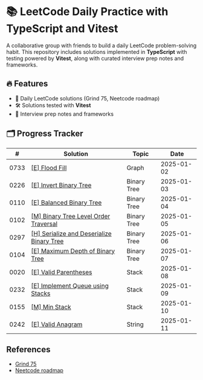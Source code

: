 # 📚 LeetCode Daily Practice with TypeScript and Vitest

A collaborative group with friends to build a daily LeetCode problem-solving habit. This repository includes solutions implemented in **TypeScript** with testing powered by **Vitest**, along with curated interview prep notes and frameworks.

## 🔥 Features
- 📖 Daily LeetCode solutions (Grind 75, Neetcode roadmap)
- 🛠️ Solutions tested with **Vitest**
- 📝 Interview prep notes and frameworks

## 🗂️ Progress Tracker

| #    | Solution                                                             | Topic       | Date                                      |
| ---- | -------------------------------------------------------------------- | ----------- | ----------------------------------------- |
| 0733 | [[E] Flood Fill](./src/733.%20Flood%20Fill)                          | Graph       | 2025-01-02                                |
| 0226 | [[E] Invert Binary Tree](./src/226.%20Invert%20Binary%20Tree)        | Binary Tree | 2025-01-03                                |
| 0110 | [[E] Balanced Binary Tree](./src/110.%20Balanced%20Binary%20Tree)    | Binary Tree | 2025-01-04                                |
| 0102 | [[M] Binary Tree Level Order Traversal](./src/102.%20Binary%20Tree%20Level%20Order%20Traversal) | Binary Tree | 2025-01-05     |
| 0297 | [[H] Serialize and Deserialize Binary Tree](./src/297.%20Serialize%20and%20Deserialize%20Binary%20Tree) | Binary Tree | 2025-01-06 |
| 0104 | [[E] Maximum Depth of Binary Tree](./src/104.%20Maximum%20Depth%20of%20Binary%20Tree) | Binary Tree | 2025-01-07 |
| 0020 | [[E] Valid Parentheses](./src/20.%20Valid%20Parentheses)             | Stack       | 2025-01-08                                |
| 0232 | [[E] Implement Queue using Stacks](./src/232.%20Implement%20Queue%20using%20Stacks)  | Stack       | 2025-01-09                |
| 0155 | [[M] Min Stack](./src/155.%20Min%20Stack)                            | Stack       | 2025-01-10                                |
| 0242 | [[E] Valid Anagram](./src/242.%20Valid%20Anagram)                    | String      | 2025-01-11                                |

## References

- [Grind 75](https://www.techinterviewhandbook.org/grind75/)
- [Neetcode roadmap](https://neetcode.io/roadmap)
